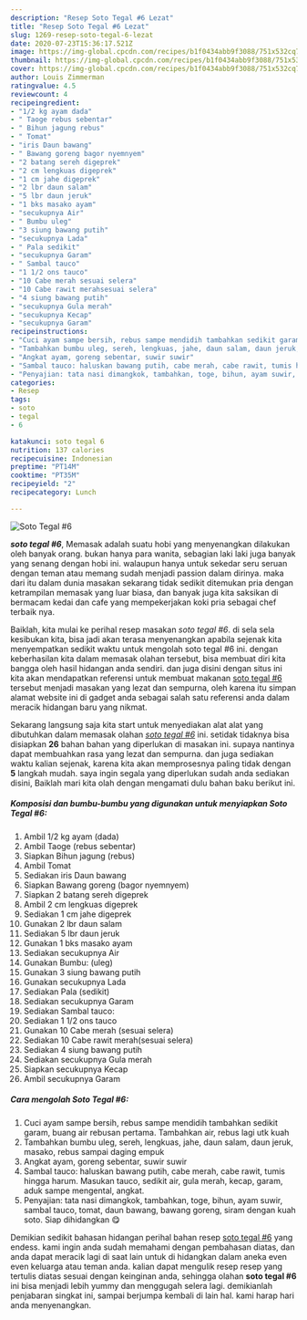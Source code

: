 ```yaml
---
description: "Resep Soto Tegal #6 Lezat"
title: "Resep Soto Tegal #6 Lezat"
slug: 1269-resep-soto-tegal-6-lezat
date: 2020-07-23T15:36:17.521Z
image: https://img-global.cpcdn.com/recipes/b1f0434abb9f3088/751x532cq70/soto-tegal-6-foto-resep-utama.jpg
thumbnail: https://img-global.cpcdn.com/recipes/b1f0434abb9f3088/751x532cq70/soto-tegal-6-foto-resep-utama.jpg
cover: https://img-global.cpcdn.com/recipes/b1f0434abb9f3088/751x532cq70/soto-tegal-6-foto-resep-utama.jpg
author: Louis Zimmerman
ratingvalue: 4.5
reviewcount: 4
recipeingredient:
- "1/2 kg ayam dada"
- " Taoge rebus sebentar"
- " Bihun jagung rebus"
- " Tomat"
- "iris Daun bawang"
- " Bawang goreng bagor nyemnyem"
- "2 batang sereh digeprek"
- "2 cm lengkuas digeprek"
- "1 cm jahe digeprek"
- "2 lbr daun salam"
- "5 lbr daun jeruk"
- "1 bks masako ayam"
- "secukupnya Air"
- " Bumbu uleg"
- "3 siung bawang putih"
- "secukupnya Lada"
- " Pala sedikit"
- "secukupnya Garam"
- " Sambal tauco"
- "1 1/2 ons tauco"
- "10 Cabe merah sesuai selera"
- "10 Cabe rawit merahsesuai selera"
- "4 siung bawang putih"
- "secukupnya Gula merah"
- "secukupnya Kecap"
- "secukupnya Garam"
recipeinstructions:
- "Cuci ayam sampe bersih, rebus sampe mendidih tambahkan sedikit garam, buang air rebusan pertama. Tambahkan air, rebus lagi utk kuah"
- "Tambahkan bumbu uleg, sereh, lengkuas, jahe, daun salam, daun jeruk, masako, rebus sampai daging empuk"
- "Angkat ayam, goreng sebentar, suwir suwir"
- "Sambal tauco: haluskan bawang putih, cabe merah, cabe rawit, tumis hingga harum. Masukan tauco, sedikit air, gula merah, kecap, garam, aduk sampe mengental, angkat."
- "Penyajian: tata nasi dimangkok, tambahkan, toge, bihun, ayam suwir, sambal tauco, tomat, daun bawang, bawang goreng, siram dengan kuah soto. Siap dihidangkan 😋"
categories:
- Resep
tags:
- soto
- tegal
- 6

katakunci: soto tegal 6 
nutrition: 137 calories
recipecuisine: Indonesian
preptime: "PT14M"
cooktime: "PT35M"
recipeyield: "2"
recipecategory: Lunch

---
```



![Soto Tegal #6](https://img-global.cpcdn.com/recipes/b1f0434abb9f3088/751x532cq70/soto-tegal-6-foto-resep-utama.jpg)

<b><i>soto tegal #6</i></b>, Memasak adalah suatu hobi yang menyenangkan dilakukan oleh banyak orang. bukan hanya para wanita, sebagian laki laki juga banyak yang senang dengan hobi ini. walaupun hanya untuk sekedar seru seruan dengan teman atau memang sudah menjadi passion dalam dirinya. maka dari itu dalam dunia masakan sekarang tidak sedikit ditemukan pria dengan ketrampilan memasak yang luar biasa, dan banyak juga kita saksikan di bermacam kedai dan cafe yang mempekerjakan koki pria sebagai chef terbaik nya.

Baiklah, kita mulai ke perihal resep masakan <i>soto tegal #6</i>. di sela sela kesibukan kita, bisa jadi akan terasa menyenangkan apabila sejenak kita menyempatkan sedikit waktu untuk mengolah soto tegal #6 ini. dengan keberhasilan kita dalam memasak olahan tersebut, bisa membuat diri kita bangga oleh hasil hidangan anda sendiri. dan juga disini dengan situs ini kita akan mendapatkan referensi untuk membuat makanan <u>soto tegal #6</u> tersebut menjadi masakan yang lezat dan sempurna, oleh karena itu simpan alamat website ini di gadget anda sebagai salah satu referensi anda dalam meracik hidangan baru yang nikmat.




Sekarang langsung saja kita start untuk menyediakan alat alat yang dibutuhkan dalam memasak olahan <u><i>soto tegal #6</i></u> ini. setidak tidaknya bisa disiapkan <b>26</b> bahan bahan yang diperlukan di masakan ini. supaya nantinya dapat membuahkan rasa yang lezat dan sempurna. dan juga sediakan waktu kalian sejenak, karena kita akan memprosesnya paling tidak dengan <b>5</b> langkah mudah. saya ingin segala yang diperlukan sudah anda sediakan disini, Baiklah mari kita olah dengan mengamati dulu bahan baku berikut ini.

<!--inarticleads1-->

##### Komposisi dan bumbu-bumbu yang digunakan untuk menyiapkan Soto Tegal #6:

1. Ambil 1/2 kg ayam (dada)
1. Ambil  Taoge (rebus sebentar)
1. Siapkan  Bihun jagung (rebus)
1. Ambil  Tomat
1. Sediakan iris Daun bawang
1. Siapkan  Bawang goreng (bagor nyemnyem)
1. Siapkan 2 batang sereh digeprek
1. Ambil 2 cm lengkuas digeprek
1. Sediakan 1 cm jahe digeprek
1. Gunakan 2 lbr daun salam
1. Sediakan 5 lbr daun jeruk
1. Gunakan 1 bks masako ayam
1. Sediakan secukupnya Air
1. Gunakan  Bumbu: (uleg)
1. Gunakan 3 siung bawang putih
1. Gunakan secukupnya Lada
1. Sediakan  Pala (sedikit)
1. Sediakan secukupnya Garam
1. Sediakan  Sambal tauco:
1. Sediakan 1 1/2 ons tauco
1. Gunakan 10 Cabe merah (sesuai selera)
1. Sediakan 10 Cabe rawit merah(sesuai selera)
1. Sediakan 4 siung bawang putih
1. Sediakan secukupnya Gula merah
1. Siapkan secukupnya Kecap
1. Ambil secukupnya Garam




<!--inarticleads2-->

##### Cara mengolah Soto Tegal #6:

1. Cuci ayam sampe bersih, rebus sampe mendidih tambahkan sedikit garam, buang air rebusan pertama. Tambahkan air, rebus lagi utk kuah
1. Tambahkan bumbu uleg, sereh, lengkuas, jahe, daun salam, daun jeruk, masako, rebus sampai daging empuk
1. Angkat ayam, goreng sebentar, suwir suwir
1. Sambal tauco: haluskan bawang putih, cabe merah, cabe rawit, tumis hingga harum. Masukan tauco, sedikit air, gula merah, kecap, garam, aduk sampe mengental, angkat.
1. Penyajian: tata nasi dimangkok, tambahkan, toge, bihun, ayam suwir, sambal tauco, tomat, daun bawang, bawang goreng, siram dengan kuah soto. Siap dihidangkan 😋




Demikian sedikit bahasan hidangan perihal bahan resep <u>soto tegal #6</u> yang endess. kami ingin anda sudah memahami dengan pembahasan diatas, dan anda dapat meracik lagi di saat lain untuk di hidangkan dalam aneka even even keluarga atau teman anda. kalian dapat mengulik resep resep yang tertulis diatas sesuai dengan keinginan anda, sehingga olahan <b>soto tegal #6</b> ini bisa menjadi lebih yummy dan menggugah selera lagi. demikianlah penjabaran singkat ini, sampai berjumpa kembali di lain hal. kami harap hari anda menyenangkan.
